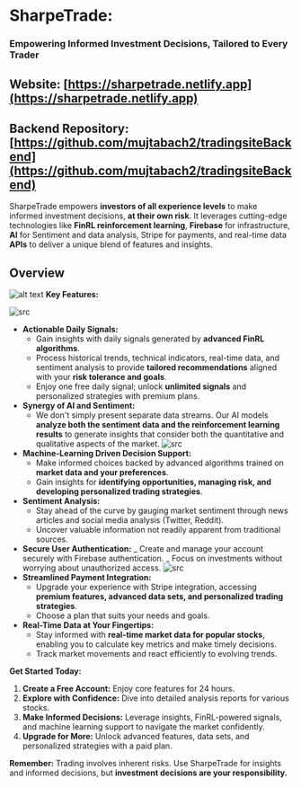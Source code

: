 # SharpeTrade:

### Empowering Informed Investment Decisions, Tailored to Every Trader

## Website: [https://sharpetrade.netlify.app](https://sharpetrade.netlify.app)

## Backend Repository: [https://github.com/mujtabach2/tradingsiteBackend](https://github.com/mujtabach2/tradingsiteBackend)

SharpeTrade empowers **investors of all experience levels** to make informed investment decisions, **at their own risk**. It leverages cutting-edge technologies like **FinRL reinforcement learning**, **Firebase** for infrastructure, **AI** for Sentiment and data analysis, Stripe for payments, and real-time data **APIs** to deliver a unique blend of features and insights.

## Overview

![alt text](imgs/homepafe.png)
**Key Features:**

![src](imgs/dashboardPic.png)

- **Actionable Daily Signals:**
  - Gain insights with daily signals generated by **advanced FinRL algorithms**.
  - Process historical trends, technical indicators, real-time data, and sentiment analysis to provide **tailored recommendations** aligned with your **risk tolerance and goals**.
  - Enjoy one free daily signal; unlock **unlimited signals** and personalized strategies with premium plans.
- **Synergy of AI and Sentiment:**
  - We don't simply present separate data streams. Our AI models **analyze both the sentiment data and the reinforcement learning results** to generate insights that consider both the quantitative and qualitative aspects of the market.
    ![src](imgs/report.png)
- **Machine-Learning Driven Decision Support:**
  - Make informed choices backed by advanced algorithms trained on **market data and your preferences**.
  - Gain insights for **identifying opportunities, managing risk, and developing personalized trading strategies**.
- **Sentiment Analysis:**
  - Stay ahead of the curve by gauging market sentiment through news articles and social media analysis (Twitter, Reddit).
  - Uncover valuable information not readily apparent from traditional sources.
- **Secure User Authentication:**
  _ Create and manage your account securely with Firebase authentication.
  _ Focus on investments without worrying about unauthorized access.
  ![src](imgs/signUp.png)
- **Streamlined Payment Integration:**
  - Upgrade your experience with Stripe integration, accessing **premium features, advanced data sets, and personalized trading strategies**.
  - Choose a plan that suits your needs and goals.
- **Real-Time Data at Your Fingertips:**
  - Stay informed with **real-time market data for popular stocks**, enabling you to calculate key metrics and make timely decisions.
  - Track market movements and react efficiently to evolving trends.

**Get Started Today:**

1. **Create a Free Account:** Enjoy core features for 24 hours.
2. **Explore with Confidence:** Dive into detailed analysis reports for various stocks.
3. **Make Informed Decisions:** Leverage insights, FinRL-powered signals, and machine learning support to navigate the market confidently.
4. **Upgrade for More:** Unlock advanced features, data sets, and personalized strategies with a paid plan.

**Remember:** Trading involves inherent risks. Use SharpeTrade for insights and informed decisions, but **investment decisions are your responsibility.**
